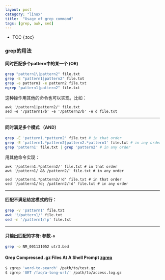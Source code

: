```yaml
---
layout: post
category: "linux"
title:  "Usage of grep command"
tags: [grep, awk, sed]
---
```


- TOC
{:toc}

### grep的用法

#### 同时匹配多个pattern中的某一个 (OR)

```bash
grep "pattern1\|pattern2" file.txt
grep -E "pattern1|pattern2" file.txt
grep -e pattern1 -e pattern2 file.txt
egrep "pattern1|pattern2" file.txt
```

这种操作用其他的命令也可以实现，比如：

```
awk '/pattern1|pattern2/' file.txt
sed -e '/pattern1/b' -e '/pattern2/b' -e d file.txt
```

-----------------------------------

#### 同时满足多个模式 （AND）

```bash
grep -E 'pattern1.*pattern2' file.txt # in that order
grep -E 'pattern1.*pattern2|pattern2.*pattern1' file.txt # in any order
grep 'pattern1' file.txt | grep 'pattern2' # in any order
```

用其他命令实现：

```
awk '/pattern1.*pattern2/' file.txt # in that order
awk '/pattern1/ && /pattern2/' file.txt # in any order

sed '/pattern1.*pattern2/!d' file.txt # in that order
sed '/pattern1/!d; /pattern2/!d' file.txt # in any order
```

-----------------------------------

#### 匹配不满足给定模式的行：

```bash
grep -v 'pattern1' file.txt
awk '!/pattern1/' file.txt
sed -n '/pattern1/!p' file.txt
```

-----------------------------------

#### 只输出匹配的字符: 参数`-o`

```bash
grep -o NM_001131052 utr3.bed
```

#### Grep Compressed .gz Files At A Shell Prompt [zgrep](https://www.cyberciti.biz/faq/unix-linux-grepping-compressed-files/)

```bash
$ zgrep 'word-to-search' /path/to/test.gz
$ zgrep 'GET /faq/a-long-url/' /path/to/access.log.gz
```